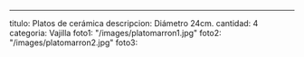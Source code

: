 ---
titulo: Platos de cerámica
descripcion: Diámetro 24cm.
cantidad: 4
categoria: Vajilla
foto1: "/images/platomarron1.jpg"
foto2: "/images/platomarron2.jpg"
foto3: 
